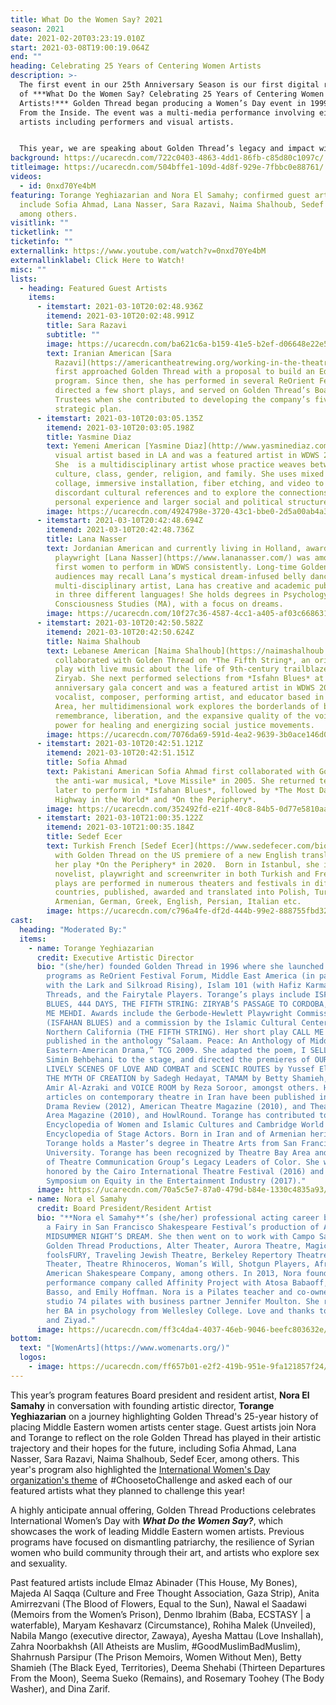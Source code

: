 ```yaml
---
title: What Do the Women Say? 2021
season: 2021
date: 2021-02-20T03:23:19.010Z
start: 2021-03-08T19:00:19.064Z
end: ""
heading: Celebrating 25 Years of Centering Women Artists
description: >-
  The first event in our 25th Anniversary Season is our first digital rendition
  of ***What Do the Women Say? Celebrating 25 Years of Centering Women
  Artists!*** Golden Thread began producing a Women’s Day event in 1999 titled,
  From the Inside. The event was a multi-media performance involving eight women
  artists including performers and visual artists.


  This year, we are speaking about Golden Thread’s legacy and impact with artists whose experience with Golden Thread ranges from one year to more than twenty years. What has Golden Thread’s impact been on these artists’ career? What is their hope for Golden Thread’s next 25 years?
background: https://ucarecdn.com/722c0403-4863-4dd1-86fb-c85d80c1097c/
titleimage: https://ucarecdn.com/504bffe1-109d-4d8f-929e-7fbbc0e88761/
videos:
  - id: 0nxd70Ye4bM
featuring: Torange Yeghiazarian and Nora El Samahy; confirmed guest artists
  include Sofia Ahmad, Lana Nasser, Sara Razavi, Naima Shalhoub, Sedef Ecer,
  among others.
visitlink: ""
ticketlink: ""
ticketinfo: ""
externallink: https://www.youtube.com/watch?v=0nxd70Ye4bM
externallinklabel: Click Here to Watch!
misc: ""
lists:
  - heading: Featured Guest Artists
    items:
      - itemstart: 2021-03-10T20:02:48.936Z
        itemend: 2021-03-10T20:02:48.991Z
        title: Sara Razavi
        subtitle: ""
        image: https://ucarecdn.com/ba621c6a-b159-41e5-b2ef-d06648e22e54/-/crop/1306x1188/0,234/-/preview/
        text: Iranian American [Sara
          Razavi](https://americantheatrewing.org/working-in-the-theatre/in-the-field-sara-razavi/)
          first approached Golden Thread with a proposal to build an Education
          program. Since then, she has performed in several ReOrient Festivals,
          directed a few short plays, and served on Golden Thread’s Board of
          Trustees when she contributed to developing the company’s five-year
          strategic plan.
      - itemstart: 2021-03-10T20:03:05.135Z
        itemend: 2021-03-10T20:03:05.198Z
        title: Yasmine Diaz
        text: Yemeni American [Yasmine Diaz](http://www.yasminediaz.com/about) is a
          visual artist based in LA and was a featured artist in WDWS 2018.
          She  is a multidisciplinary artist whose practice weaves between
          culture, class, gender, religion, and family. She uses mixed media
          collage, immersive installation, fiber etching, and video to juxtapose
          discordant cultural references and to explore the connections between
          personal experience and larger social and political structures.
        image: https://ucarecdn.com/4924798e-3720-43c1-bbe0-2d5a00ab4a3b/-/crop/995x958/0,425/-/preview/
      - itemstart: 2021-03-10T20:42:48.694Z
        itemend: 2021-03-10T20:42:48.736Z
        title: Lana Nasser
        text: Jordanian American and currently living in Holland, award-winning
          playwright [Lana Nasser](https://www.lananasser.com/) was among the
          first women to perform in WDWS consistently. Long-time Golden Thread
          audiences may recall Lana’s mystical dream-infused belly dancing!  A
          multi-disciplinary artist, Lana has creative and academic publications
          in three different languages! She holds degrees in Psychology (BA) and
          Consciousness Studies (MA), with a focus on dreams.
        image: https://ucarecdn.com/10f27c36-4587-4cc1-a405-af03c6686312/
      - itemstart: 2021-03-10T20:42:50.582Z
        itemend: 2021-03-10T20:42:50.624Z
        title: Naima Shalhoub
        text: Lebanese American [Naima Shalhoub](https://naimashalhoub.com/bio) first
          collaborated with Golden Thread on *The Fifth String*, an original
          play with live music about the life of 9th-century trailblazer,
          Ziryab. She next performed selections from *Isfahn Blues* at our 20th
          anniversary gala concert and was a featured artist in WDWS 2018. A
          vocalist, composer, performing artist, and educator based in the Bay
          Area, her multidimensional work explores the borderlands of belonging,
          remembrance, liberation, and the expansive quality of the voice - its
          power for healing and energizing social justice movements.
        image: https://ucarecdn.com/7076da69-591d-4ea2-9639-3b0ace146d0c/-/crop/1107x1059/281,117/-/preview/
      - itemstart: 2021-03-10T20:42:51.121Z
        itemend: 2021-03-10T20:42:51.151Z
        title: Sofia Ahmad
        text: Pakistani American Sofia Ahmad first collaborated with Golden Thread on
          the anti-war musical, *Love Missile* in 2005. She returned ten years
          later to perform in *Isfahan Blues*, followed by *The Most Dangerous
          Highway in the World* and *On the Periphery*.
        image: https://ucarecdn.com/352492fd-e21f-40c8-84b5-0d77e5810aab/-/crop/937x936/607,369/-/preview/
      - itemstart: 2021-03-10T21:00:35.122Z
        itemend: 2021-03-10T21:00:35.184Z
        title: Sedef Ecer
        text: Turkish French [Sedef Ecer](https://www.sedefecer.com/bio-express) worked
          with Golden Thread on the US premiere of a new English translation of
          her play *On the Periphery* in 2020.  Born in Istanbul, she is a
          novelist, playwright and screenwriter in both Turkish and French. Her
          plays are performed in numerous theaters and festivals in different
          countries, published, awarded and translated into Polish, Turkish,
          Armenian, German, Greek, English, Persian, Italian etc.
        image: https://ucarecdn.com/c796a4fe-df2d-444b-99e2-888755fbd322/-/crop/349x326/83,45/-/preview/
cast:
  heading: "Moderated By:"
  items:
    - name: Torange Yeghiazarian
      credit: Executive Artistic Director
      bio: "(she/her) founded Golden Thread in 1996 where she launched such visionary
        programs as ReOrient Festival Forum, Middle East America (in partnership
        with the Lark and Silkroad Rising), Islam 101 (with Hafiz Karmali), New
        Threads, and the Fairytale Players. Torange’s plays include ISFAHAN
        BLUES, 444 DAYS, THE FIFTH STRING: ZIRYAB’S PASSAGE TO CORDOBA, and CALL
        ME MEHDI. Awards include the Gerbode-Hewlett Playwright Commission Award
        (ISFAHAN BLUES) and a commission by the Islamic Cultural Center of
        Northern California (THE FIFTH STRING). Her short play CALL ME MEHDI is
        published in the anthology “Salaam. Peace: An Anthology of Middle
        Eastern-American Drama,” TCG 2009. She adapted the poem, I SELL SOULS by
        Simin Behbehani to the stage, and directed the premieres of OUR ENEMIES:
        LIVELY SCENES OF LOVE AND COMBAT and SCENIC ROUTES by Yussef El Guindi,
        THE MYTH OF CREATION by Sadegh Hedayat, TAMAM by Betty Shamieh, STUCK by
        Amir Al-Azraki and VOICE ROOM by Reza Soroor, amongst others. Her
        articles on contemporary theatre in Iran have been published in The
        Drama Review (2012), American Theatre Magazine (2010), and Theatre Bay
        Area Magazine (2010), and HowlRound. Torange has contributed to the
        Encyclopedia of Women and Islamic Cultures and Cambridge World
        Encyclopedia of Stage Actors. Born in Iran and of Armenian heritage,
        Torange holds a Master’s degree in Theatre Arts from San Francisco State
        University. Torange has been recognized by Theatre Bay Area and is one
        of Theatre Communication Group’s Legacy Leaders of Color. She was
        honored by the Cairo International Theatre Festival (2016) and the
        Symposium on Equity in the Entertainment Industry (2017)."
      image: https://ucarecdn.com/70a5c5e7-87a0-479d-b84e-1330c4835a93/-/crop/617x560/136,95/-/preview/
    - name: Nora el Samahy
      credit: Board President/Resident Artist
      bio: "**Nora el Samahy**’s (she/her) professional acting career began in 1998 as
        a Fairy in San Francisco Shakespeare Festival’s production of A
        MIDSUMMER NIGHT’S DREAM. She then went on to work with Campo Santo,
        Golden Thread Productions, Alter Theater, Aurora Theatre, Magic Theatre,
        foolsFURY, Traveling Jewish Theatre, Berkeley Repertory Theatre, Exit
        Theater, Theatre Rhinoceros, Woman’s Will, Shotgun Players, African
        American Shakespeare Company, among others. In 2013, Nora founded a
        performance company called Affinity Project with Atosa Babaoff, Beatrice
        Basso, and Emily Hoffman. Nora is a Pilates teacher and co-owner of
        studio 74 pilates with business partner Jennifer Moulton. She received
        her BA in psychology from Wellesley College. Love and thanks to Patrick
        and Ziyad."
      image: https://ucarecdn.com/ff3c4da4-4037-46eb-9046-beefc803632e/-/crop/961x925/580,187/-/preview/
bottom:
  text: "[WomenArts](https://www.womenarts.org/)"
  logos:
    - image: https://ucarecdn.com/ff657b01-e2f2-419b-951e-9fa121857f24/
---
```

This year’s program features Board president and resident artist, **Nora El Samahy** in conversation with founding artistic director, **Torange Yeghiazarian** on a journey highlighting Golden Thread's 25-year history of placing Middle Eastern women artists center stage. Guest artists join Nora and Torange to reflect on the role Golden Thread has played in their artistic trajectory and their hopes for the future, including Sofia Ahmad, Lana Nasser, Sara Razavi, Naima Shalhoub, Sedef Ecer, among others. This year's program also highlighted the [International Women's Day organization's theme](https://www.internationalwomensday.com/) of #ChoosetoChallenge and asked each of our featured artists what they planned to challenge this year!

A highly anticipate annual offering, Golden Thread Productions celebrates International Women’s Day with ***What Do the Women Say?***, which showcases the work of leading Middle Eastern women artists. Previous programs have focused on dismantling patriarchy, the resilience of Syrian women who build community through their art, and artists who explore sex and sexuality. 

Past featured artists include Elmaz Abinader (This House, My Bones), Majeda Al Saqqa (Culture and Free Thought Association, Gaza Strip), Anita Amirrezvani (The Blood of Flowers, Equal to the Sun), Nawal el Saadawi (Memoirs from the Women’s Prison), Denmo Ibrahim (Baba, ECSTASY | a waterfable), Maryam Keshavarz (Circumstance), Rohiha Malek (Unveiled), Nabila Mango (executive director, Zawaya), Ayesha Mattau (Love Inshallah), Zahra Noorbakhsh (All Atheists are Muslim, #GoodMuslimBadMuslim), Shahrnush Parsipur (The Prison Memoirs, Women Without Men), Betty Shamieh (The Black Eyed, Territories), Deema Shehabi (Thirteen Departures From the Moon), Seema Sueko (Remains), and Rosemary Toohey (The Body Washer), and Dina Zarif.
